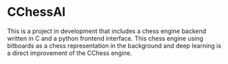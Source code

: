 # CChessAI
This is a project in development that includes a chess engine backend written in C and a python frontend interface. This chess engine using bitboards as a chess representation in the background and deep learning is a direct improvement of the CChess engine.
